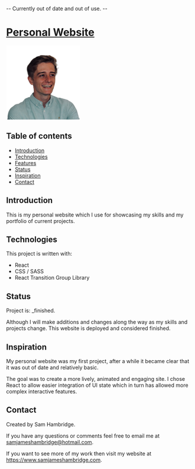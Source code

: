 -- Currently out of date and out of use. --

# [Personal Website](https://www.samjameshambridge.com)

<img src="./src/img/profile-picture.png" width="200">

## Table of contents

- [Introduction](#introduction)
- [Technologies](#technologies)
- [Features](#features)
- [Status](#status)
- [Inspiration](#inspiration)
- [Contact](#contact)

## Introduction

This is my personal website which I use for showcasing my skills and my portfolio of current projects.

## Technologies

This project is written with:

- React
- CSS / SASS
- React Transition Group Library

## Status

Project is: \_finished.

Although I will make additions and changes along the way as my skills and projects change. This website is deployed and considered finished.

## Inspiration

My personal website was my first project, after a while it became clear that it was out of date and relatively basic.

The goal was to create a more lively, animated and engaging site. I chose React to allow easier integration of UI state which in turn has allowed more complex interactive features.

## Contact

Created by Sam Hambridge.

If you have any questions or comments feel free to email me at samjameshambridge@hotmail.com.

If you want to see more of my work then visit my website at https://www.samjameshambridge.com.
